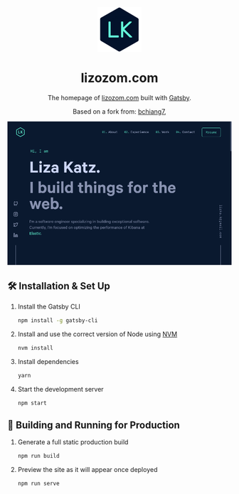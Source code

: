 <div align="center">
  <img alt="Logo" src="https://raw.githubusercontent.com/lizozom/homepage/main/src/images/logo.png" width="100" />
</div>
<h1 align="center">
  lizozom.com
</h1>
<p align="center">
  The homepage of <a href="https://lizozom.com" target="_blank">lizozom.com</a> built with <a href="https://www.gatsbyjs.org/" target="_blank">Gatsby</a>.
</p>
<p align="center">
  Based on a fork from:
  <a href="https://github.com/bchiang7/v4" target="_blank">bchiang7</a>,
</p>

![demo](https://raw.githubusercontent.com/lizozom/homepage/main/src/images/demo.png)

## 🛠 Installation & Set Up

1. Install the Gatsby CLI

   ```sh
   npm install -g gatsby-cli
   ```

2. Install and use the correct version of Node using [NVM](https://github.com/nvm-sh/nvm)

   ```sh
   nvm install
   ```

3. Install dependencies

   ```sh
   yarn
   ```

4. Start the development server

   ```sh
   npm start
   ```

## 🚀 Building and Running for Production

1. Generate a full static production build

   ```sh
   npm run build
   ```

1. Preview the site as it will appear once deployed

   ```sh
   npm run serve
   ```
